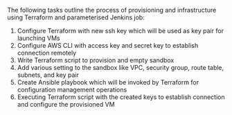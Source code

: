 The following tasks outline the process of provisioning and infrastructure
using Terraform and parameterised Jenkins job:
1. Configure Terraform with new ssh key which will be used as key pair for
launching VMs
2. Configure AWS CLI with access key and secret key to establish connection
remotely
3. Write Terraform script to provision and empty sandbox
4. Add various setting to the sandbox like VPC, security group, route table,
subnets, and key pair
5. Create Ansible playbook which will be invoked by Terraform for
configuration management operations
6. Executing Terraform script with the created keys to establish connection
and configure the provisioned VM

